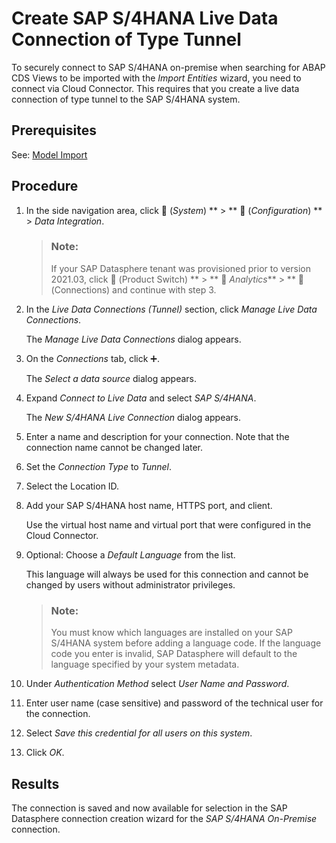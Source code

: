<!-- loio095dbdf8db444b279e61b1dcf64150a2 -->

<link rel="stylesheet" type="text/css" href="../css/sap-icons.css"/>

# Create SAP S/4HANA Live Data Connection of Type Tunnel

To securely connect to SAP S/4HANA on-premise when searching for ABAP CDS Views to be imported with the *Import Entities* wizard, you need to connect via Cloud Connector. This requires that you create a live data connection of type tunnel to the SAP S/4HANA system.



<a name="loio095dbdf8db444b279e61b1dcf64150a2__prereq_o3n_brv_rxb"/>

## Prerequisites

See: [Model Import](prepare-connectivity-to-sap-s-4hana-on-premise-8de01dd.md#loio8de01dd25c1e443e8e2de7d2fbe1364d__prereq_mt_S4_OP)



## Procedure

1.  In the side navigation area, click <span class="FPA-icons"></span> \(*System*\) ** \> ** :wrench: \(*Configuration*\) ** \> *Data Integration*.

    > ### Note:  
    > If your SAP Datasphere tenant was provisioned prior to version 2021.03, click <span class="FPA-icons"></span> \(Product Switch\) ** \> ** <span class="FPA-icons"></span> *Analytics*** \> ** <span class="FPA-icons"></span> \(Connections\) and continue with step 3.

2.  In the *Live Data Connections \(Tunnel\)* section, click *Manage Live Data Connections*.

    The *Manage Live Data Connections* dialog appears.

3.  On the *Connections* tab, click :heavy_plus_sign:.

    The *Select a data source* dialog appears.

4.  Expand *Connect to Live Data* and select *SAP S/4HANA*.

    The *New S/4HANA Live Connection* dialog appears.

5.  Enter a name and description for your connection. Note that the connection name cannot be changed later.

6.  Set the *Connection Type* to *Tunnel*.

7.  Select the Location ID.

8.  Add your SAP S/4HANA host name, HTTPS port, and client.

    Use the virtual host name and virtual port that were configured in the Cloud Connector.

9.  Optional: Choose a *Default Language* from the list.

    This language will always be used for this connection and cannot be changed by users without administrator privileges.

    > ### Note:  
    > You must know which languages are installed on your SAP S/4HANA system before adding a language code. If the language code you enter is invalid, SAP Datasphere will default to the language specified by your system metadata.

10. Under *Authentication Method* select *User Name and Password*.

11. Enter user name \(case sensitive\) and password of the technical user for the connection.

12. Select *Save this credential for all users on this system*.

13. Click *OK*.




<a name="loio095dbdf8db444b279e61b1dcf64150a2__result_vbf_zqg_2nb"/>

## Results

The connection is saved and now available for selection in the SAP Datasphere connection creation wizard for the *SAP S/4HANA On-Premise* connection.

